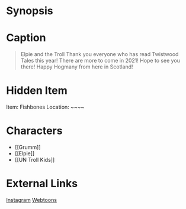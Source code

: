 # Synopsis


# Caption
> Elpie and the Troll 
> Thank you everyone who has read Twistwood Tales this year! There are more to come in 2021! Hope to see you there! Happy Hogmany from here in Scotland!

# Hidden Item
Item: Fishbones
Location: ~~~~

# Characters
* [[Grumm]]
* [[Elpie]]
* [[UN Troll Kids]]

# External Links
[Instagram](https://www.instagram.com/p/CBeckJJD7zv/)
[Webtoons](https://www.webtoons.com/en/challenge/twistwood-tales/44-elpie-and-the-troll/viewer?title_no=344740&episode_no=48)